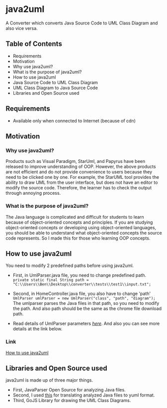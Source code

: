 #  java2uml 

A Converter which converts Java Source Code to UML Class Diagram and also vice versa. 

 
 
## Table of Contents 

* Requirements
* Motivation
 * Why use java2uml?
 * What is the purpose of java2uml?
* How to use java2uml
 * Java Source Code to UML Class Diagram
 * UML Class Diagram to Java Source Code
* Libraries and Open Source used



## Requirements 

* Available only when connected to Internet (because of cdn)
 
 
 
## Motivation

 ### Why use java2uml?
 
Products such as Visual Paradigm, StarUml, and Papyrus have been released to improve understanding of OOP. However, the above products are not efficient and do not provide convenience to users because they need to be clicked one by one. For example, the StarUML tool provides the ability to draw UML from the user interface, but does not have an editor to modify the source code. Therefore, the learner has to check the output through annoying process.
 
 ### What is the purpose of java2uml?
 
 The Java language is complicated and difficult for students to learn because of object-oriented concepts and principles. If you are studying object-oriented concepts or developing using object-oriented languages, you should be able to understand what object-oriented concepts the source code represents. So I made this for those who learning OOP concepts.
 
 
 
## How to use java2uml 

You need to modify 2 predefined paths before using java2uml. 

* First, in UmlParser.java file, you need to change predefined path.  
 ```private static final String path = "C:\\Users\\Ben\\Desktop\\converter\\tests\\test1\\input.txt";``` 

* Second, in HomeController.java file, you also have to change 'path'  
 ```UmlParser umlParser = new UmlParser("class", "path", "diagram");```  
 The umlparser parses the Java files in that path, so you need to modify the path. And also path should be the same as the chrome file download path.
 
* Read details of UmlParser parameters *[here](https://github.com/shubhamvadhera/uml-parser "here")*. And also you can see more details at the link below.

 ### Link
 [How to use java2uml](https://www.youtube.com/watch?v=XE8KC8to9No "How to use java2uml")



## Libraries and Open Source used

java2uml is made up of three major things.

* First, JavaParser Open Source for analyzing Java files.
* Second, I used [this](https://github.com/shubhamvadhera/uml-parser "this") for translating analyzed Java files to yuml format.
* Third, GoJS Library for drawing the UML Class Diagrams. 

